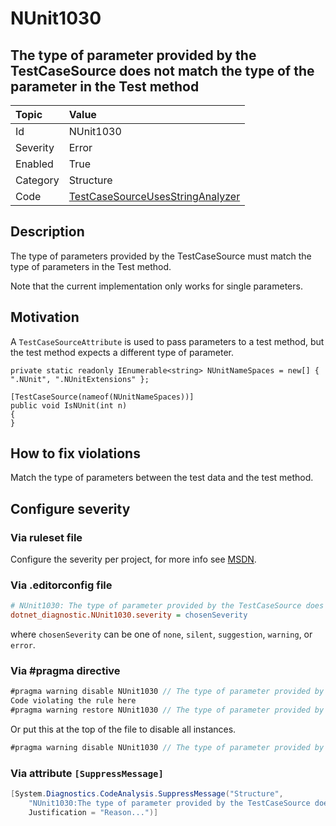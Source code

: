 # NUnit1030

## The type of parameter provided by the TestCaseSource does not match the type of the parameter in the Test method

| Topic    | Value
| :--      | :--
| Id       | NUnit1030
| Severity | Error
| Enabled  | True
| Category | Structure
| Code     | [TestCaseSourceUsesStringAnalyzer](https://github.com/nunit/nunit.analyzers/blob/master/src/nunit.analyzers/TestCaseSourceUsage/TestCaseSourceUsesStringAnalyzer.cs)

## Description

The type of parameters provided by the TestCaseSource must match the type of parameters in the Test method.

Note that the current implementation only works for single parameters.

## Motivation

A `TestCaseSourceAttribute` is used to pass parameters to a test method, but the test method expects a different type of parameter.

```charp
private static readonly IEnumerable<string> NUnitNameSpaces = new[] { ".NUnit", ".NUnitExtensions" };

[TestCaseSource(nameof(NUnitNameSpaces))]
public void IsNUnit(int n)
{
}
```

## How to fix violations

Match the type of parameters between the test data and the test method.

<!-- start generated config severity -->
## Configure severity

### Via ruleset file

Configure the severity per project, for more info see [MSDN](https://learn.microsoft.com/en-us/visualstudio/code-quality/using-rule-sets-to-group-code-analysis-rules?view=vs-2022).

### Via .editorconfig file

```ini
# NUnit1030: The type of parameter provided by the TestCaseSource does not match the type of the parameter in the Test method
dotnet_diagnostic.NUnit1030.severity = chosenSeverity
```

where `chosenSeverity` can be one of `none`, `silent`, `suggestion`, `warning`, or `error`.

### Via #pragma directive

```csharp
#pragma warning disable NUnit1030 // The type of parameter provided by the TestCaseSource does not match the type of the parameter in the Test method
Code violating the rule here
#pragma warning restore NUnit1030 // The type of parameter provided by the TestCaseSource does not match the type of the parameter in the Test method
```

Or put this at the top of the file to disable all instances.

```csharp
#pragma warning disable NUnit1030 // The type of parameter provided by the TestCaseSource does not match the type of the parameter in the Test method
```

### Via attribute `[SuppressMessage]`

```csharp
[System.Diagnostics.CodeAnalysis.SuppressMessage("Structure",
    "NUnit1030:The type of parameter provided by the TestCaseSource does not match the type of the parameter in the Test method",
    Justification = "Reason...")]
```
<!-- end generated config severity -->
